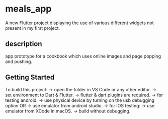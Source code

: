 # meals_app

A new Flutter project displaying the use of various different widgets not present in my first project.

## description

app prototype for a cookbook which uses online images and page popping and pushing.

## Getting Started

To build this project:
-> open the folder in VS Code or any other editor.
-> set environment to Dart & Flutter.
-> flutter & dart plugins are required.
-> for testing android:
  -> use physical device by turning on the usb debugging option OR
  -> use emulator from android studio.
-> for IOS testing:
  -> use emulator from XCode in macOS.
-> build without debugging.

